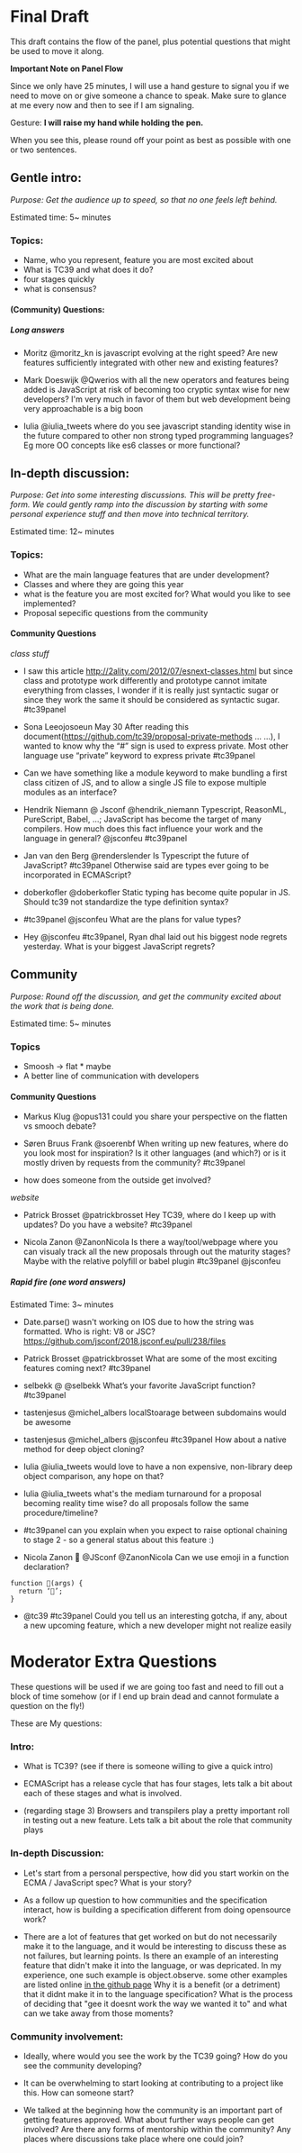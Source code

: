 # Final Draft
This draft contains the flow of the panel, plus potential questions that might be used to move it
along.

**Important Note on Panel Flow**

Since we only have 25 minutes, I will use a hand gesture to signal you if we need to move on or give someone a chance to speak.
Make sure to glance at me every now and then to see if I am signaling.

Gesture: **I will raise my hand while holding the pen.**

When you see this, please round off your point as best as possible with one or two sentences.

## Gentle intro:
_Purpose: Get the audience up to speed, so that no one feels left behind._

Estimated time: 5~ minutes

### Topics:
- Name, who you represent, feature you are most excited about
- What is TC39 and what does it do?
- four stages quickly
- what is consensus?

#### (Community) Questions:

##### Long answers

- Moritz
@moritz_kn
is javascript evolving at the right speed? Are new features sufficiently integrated with other new and existing features?

- Mark Doeswijk
@Qwerios
with all the new operators and features being added is JavaScript at risk of becoming too cryptic syntax wise for new developers? I'm very much in favor of them but web development being very approachable is a big boon

- Iulia
@iulia_tweets
where do you see javascript standing identity wise in the future compared to other non strong typed programming languages? Eg more OO concepts like es6 classes or more functional?


## In-depth discussion:
_Purpose: Get into some interesting discussions. This will be pretty free-form. We could gently
ramp into the discussion by starting with some personal experience stuff and then move into
technical territory._

Estimated time: 12~ minutes

### Topics:
- What are the main language features that are under development?
- Classes and where they are going this year
- what is the feature you are most excited for? What would you like to see implemented?
- Proposal sepecific questions from the community

#### Community Questions
_class stuff_

-  I saw this article http://2ality.com/2012/07/esnext-classes.html but since class and prototype work differently and prototype cannot imitate everything from classes, I wonder if it is really just syntactic sugar or since they work the same it should be considered as syntactic sugar. #tc39panel

- Sona Leeojosoeun May 30
  After reading this document(https://github.com/tc39/proposal-private-methods … …), I wanted to know why the “#” sign is used to express private. Most other language use “private” keyword to express private #tc39panel

- Can we have something like a module keyword to make bundling a first class citizen of JS, and to
  allow a single JS file to expose multiple modules as an interface?

- Hendrik Niemann @ Jsconf
@hendrik_niemann
Typescript, ReasonML, PureScript, Babel, ...; JavaScript has become the target of many compilers. How much does this fact influence your work and the language in general? @jsconfeu #tc39panel

- Jan van den Berg
@renderslender
Is Typescript the future of JavaScript? #tc39panel Otherwise said are types ever going to be incorporated in ECMAScript?

- doberkofler
@doberkofler
Static typing has become quite popular in JS. Should tc39 not standardize the type definition syntax?

- #tc39panel @jsconfeu What are the plans for value types?

- Hey @jsconfeu #tc39panel, Ryan dhal laid out his biggest node regrets yesterday. What is your biggest JavaScript regrets?

## Community
_Purpose: Round off the discussion, and get the community excited about the work that is being
done._

Estimated time: 5~ minutes

### Topics
- Smoosh -> flat * maybe
- A better line of communication with developers

#### Community Questions


- Markus Klug
 @opus131
could you share your perspective on the flatten vs smooch debate?

- Søren Bruus Frank
@soerenbf
When writing up new features, where do you look most for inspiration? Is it other languages (and which?) or is it mostly driven by requests from the community? #tc39panel

- how does someone from the outside get involved?

_website_
- Patrick Brosset
@patrickbrosset
Hey TC39, where do I keep up with updates? Do you have a website? #tc39panel

- Nicola Zanon
@ZanonNicola
Is there a way/tool/webpage where you can visualy track all the new proposals through out the maturity stages? Maybe with the relative polyfill or babel plugin #tc39panel @jsconfeu



##### Rapid fire (one word answers)

Estimated Time: 3~ minutes

- Date.parse() wasn't working on IOS due to how the string was formatted. Who is right: V8 or JSC? https://github.com/jsconf/2018.jsconf.eu/pull/238/files

- Patrick Brosset
@patrickbrosset
What are some of the most exciting features coming next? #tc39panel

- selbekk @
@selbekk
What’s your favorite JavaScript function? #tc39panel

- tastenjesus
@michel_albers
localStoarage between subdomains would be awesome

- tastenjesus
@michel_albers
@jsconfeu #tc39panel How about a native method for deep object cloning?

- Iulia
@iulia_tweets
would love to have a non expensive, non-library deep object comparison, any hope on that?

- Iulia
@iulia_tweets
what's the mediam turnaround for a proposal becoming reality time wise? do all proposals follow the same procedure/timeline?

- #tc39panel can you explain when you expect to raise optional chaining to stage 2 - so a general status about this feature :)

- Nicola Zanon
🚀 @JSconf
 @ZanonNicola
Can we use emoji in a function declaration?
```
function 🥨(args) {
  return ‘🤤’;
}
```

- @tc39 #tc39panel Could you tell us an interesting gotcha, if any, about a new upcoming feature, which a new developer might not realize easily

# Moderator Extra Questions
These questions will be used if we are going too fast and need to fill out a block of time somehow
(or if I end up brain dead and cannot formulate a question on the fly!)

These are My questions:


### Intro:

- What is TC39? (see if there is someone willing to give a quick intro)

- ECMAScript has a release cycle that has four stages, lets talk a bit about each of
these stages and what is involved.

- (regarding stage 3) Browsers and transpilers play a pretty important roll in testing out a new
feature. Lets talk a bit about the role that community plays

### In-depth Discussion:

- Let's start from a personal perspective, how did you start workin on the ECMA / JavaScript spec?
  What is your story?

- As a follow up question to how communities and the specification interact, how is building a specification different from doing opensource work?

- There are a lot of features that get worked on but do not necessarily make it to the
  language, and it would be interesting to discuss these as not failures, but learning
  points. Is there an example of an interesting feature that didn't make it into the
  language, or was depricated. In my experience, one such example is object.observe. some other examples are listed online [in the github page](https://github.com/tc39/proposals/blob/master/inactive-proposals.md)
  Why it is a benefit (or a detriment) that it didnt make it in to the language specification?
  What is the process of deciding that "gee it doesnt work the way we wanted it to" and what
  can we take away from those moments?

### Community involvement:

- Ideally, where would you see the work by the TC39 going? How do you see the community developing?

- It can be overwhelming to start looking at contributing to a project like this. How can someone
  start?

- We talked at the beginning how the community is an important part of getting
  features approved. What about further ways people can get involved? Are there
  any forms of mentorship within the community? Any places where discussions
  take place where one could join?
